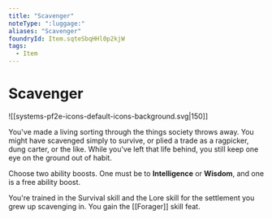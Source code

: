 ```yaml
---
title: "Scavenger"
noteType: ":luggage:"
aliases: "Scavenger"
foundryId: Item.sqteSbqHHl0p2kjW
tags:
  - Item
---
```


# Scavenger
![[systems-pf2e-icons-default-icons-background.svg|150]]

You've made a living sorting through the things society throws away. You might have scavenged simply to survive, or plied a trade as a ragpicker, dung carter, or the like. While you've left that life behind, you still keep one eye on the ground out of habit.

Choose two ability boosts. One must be to **Intelligence** or **Wisdom**, and one is a free ability boost.

You're trained in the Survival skill and the Lore skill for the settlement you grew up scavenging in. You gain the [[Forager]] skill feat.
